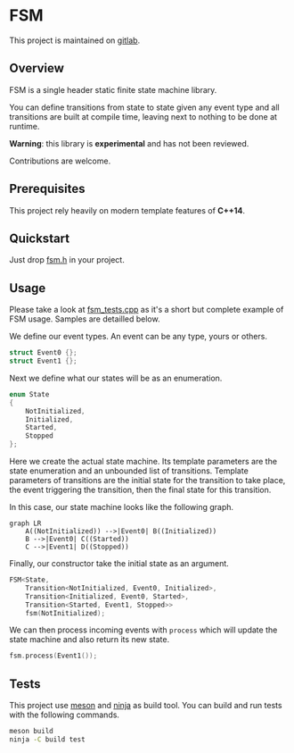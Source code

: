 # FSM

This project is maintained on [gitlab](https://gitlab.com/lelongg/fsm).

## Overview

FSM is a single header static finite state machine library.

You can define transitions from state to state given any event type and all transitions are built at compile time, leaving next to nothing to be done at runtime.

**Warning**: this library is **experimental** and has not been reviewed.

Contributions are welcome.

## Prerequisites

This project rely heavily on modern template features of **C++14**.

## Quickstart

Just drop [fsm.h](include/fsm/fsm.h) in your project.

## Usage

Please take a look at [fsm_tests.cpp](tests/fsm_tests.cpp) as it's a short but complete example of FSM usage.
Samples are detailled below.

We define our event types.
An event can be any type, yours or others.

```c++
struct Event0 {};
struct Event1 {};
```

Next we define what our states will be as an enumeration.

```c++
enum State
{
    NotInitialized,
    Initialized,
    Started,
    Stopped
};
```

Here we create the actual state machine.
Its template parameters are the state enumeration and an unbounded list of transitions.
Template parameters of transitions are the initial state for the transition to take place, the event triggering the transition, then the final state for this transition.

In this case, our state machine looks like the following graph.

```mermaid
graph LR
    A((NotInitialized)) -->|Event0| B((Initialized))
    B -->|Event0| C((Started))
    C -->|Event1| D((Stopped))
```

Finally, our constructor take the initial state as an argument.

```c++
FSM<State,
    Transition<NotInitialized, Event0, Initialized>,
    Transition<Initialized, Event0, Started>,
    Transition<Started, Event1, Stopped>>
    fsm(NotInitialized);
```

We can then process incoming events with `process` which will update the state machine and also return its new state.

```c++
fsm.process(Event1());
```

## Tests

This project use [meson](https://mesonbuild.com/) and [ninja](https://ninja-build.org/) as build tool.
You can build and run tests with the following commands.

```bash
meson build
ninja -C build test
```

